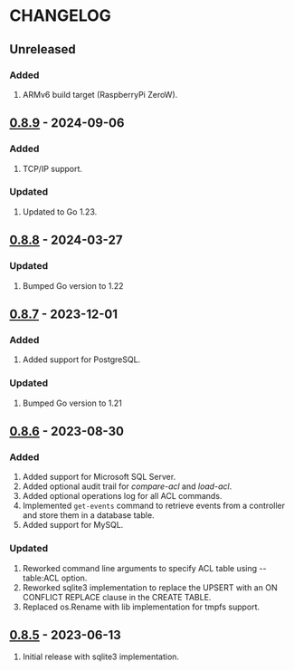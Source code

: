 # CHANGELOG

## Unreleased

### Added
1. ARMv6 build target (RaspberryPi ZeroW).


## [0.8.9](https://github.com/uhppoted/uhppoted-app-db/releases/tag/v0.8.9) - 2024-09-06

### Added
1. TCP/IP support.

### Updated
1. Updated to Go 1.23.


## [0.8.8](https://github.com/uhppoted/uhppoted-app-db/releases/tag/v0.8.8) - 2024-03-27

### Updated
1. Bumped Go version to 1.22


## [0.8.7](https://github.com/uhppoted/uhppoted-app-db/releases/tag/v0.8.7) - 2023-12-01

### Added
1. Added support for PostgreSQL.

### Updated
1. Bumped Go version to 1.21


## [0.8.6](https://github.com/uhppoted/uhppoted-app-db/releases/tag/v0.8.6) - 2023-08-30

### Added
1. Added support for Microsoft SQL Server.
2. Added optional audit trail for _compare-acl_ and _load-acl_.
3. Added optional operations log for all ACL commands.
4. Implemented `get-events` command to retrieve events from a controller and store
   them in a database table.
5. Added support for MySQL.

### Updated
1. Reworked command line arguments to specify ACL table using --table:ACL option.
2. Reworked sqlite3 implementation to replace the UPSERT with an ON CONFLICT REPLACE
   clause in the CREATE TABLE.
3. Replaced os.Rename with lib implementation for tmpfs support.


## [0.8.5](https://github.com/uhppoted/uhppoted-app-db/releases/tag/v0.8.5) - 2023-06-13

1. Initial release with sqlite3 implementation.
